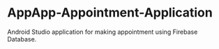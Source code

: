 # AppApp-Appointment-Application
Android Studio application for making appointment using Firebase Database.
